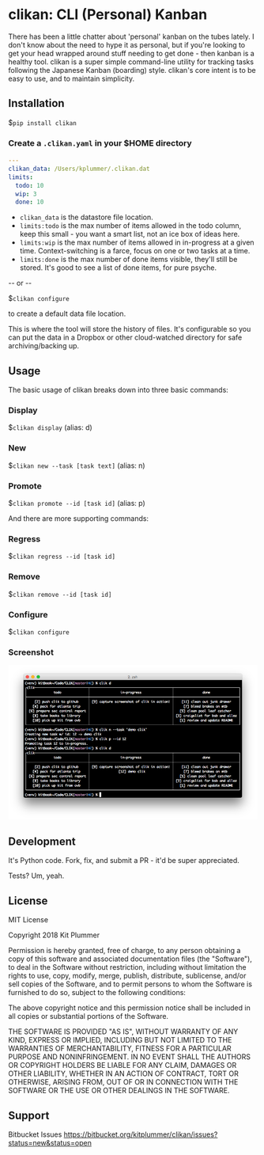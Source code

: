 # clikan: CLI (Personal) Kanban
There has been a little chatter about 'personal' kanban on the tubes lately.  I don't know about the need to hype it as personal, but if you're looking to get your head wrapped around stuff needing to get done - then kanban is a healthy tool.  clikan is a super simple command-line utility for tracking tasks following the Japanese Kanban (boarding) style.  clikan's core intent is to be easy to use, and to maintain simplicity.

## Installation

$`pip install clikan`

### Create a `.clikan.yaml` in your $HOME directory

```yaml
---
clikan_data: /Users/kplummer/.clikan.dat
limits:
  todo: 10
  wip: 3
  done: 10
```

* `clikan_data` is the datastore file location.
* `limits:todo` is the max number of items allowed in the todo column, keep this small - you want a smart list, not an ice box of ideas here.
* `limits:wip` is the max number of items allowed in in-progress at a given time.  Context-switching is a farce, focus on one or two tasks at a time.
* `limits:done` is the max number of done items visible, they'll still be stored.  It's good to see a list of done items, for pure psyche.

-- or --

$`clikan configure`

to create a default data file location.

This is where the tool will store the history of files.  It's configurable so you can put the data in a Dropbox or other cloud-watched directory for safe archiving/backing up.

## Usage
The basic usage of clikan breaks down into three basic commands:

### Display

$`clikan display` (alias: d)

### New

$`clikan new --task [task text]` (alias: n)

### Promote

$`clikan promote --id [task id]` (alias: p)

And there are more supporting commands:

### Regress

$`clikan regress --id [task id]`

### Remove

$`clikan remove --id [task id]`

### Configure

$`clikan configure`

### Screenshot

![Screenshot](screenshot.png)

## Development

It's Python code.  Fork, fix, and submit a PR - it'd be super appreciated.

Tests?  Um, yeah.

## License

MIT License

Copyright 2018 Kit Plummer

Permission is hereby granted, free of charge, to any person obtaining a copy of this software and associated documentation files (the "Software"), to deal in the Software without restriction, including without limitation the rights to use, copy, modify, merge, publish, distribute, sublicense, and/or sell copies of the Software, and to permit persons to whom the Software is furnished to do so, subject to the following conditions:

The above copyright notice and this permission notice shall be included in all copies or substantial portions of the Software.

THE SOFTWARE IS PROVIDED "AS IS", WITHOUT WARRANTY OF ANY KIND, EXPRESS OR IMPLIED, INCLUDING BUT NOT LIMITED TO THE WARRANTIES OF MERCHANTABILITY, FITNESS FOR A PARTICULAR PURPOSE AND NONINFRINGEMENT. IN NO EVENT SHALL THE AUTHORS OR COPYRIGHT HOLDERS BE LIABLE FOR ANY CLAIM, DAMAGES OR OTHER LIABILITY, WHETHER IN AN ACTION OF CONTRACT, TORT OR OTHERWISE, ARISING FROM, OUT OF OR IN CONNECTION WITH THE SOFTWARE OR THE USE OR OTHER DEALINGS IN THE SOFTWARE.

## Support

Bitbucket Issues
https://bitbucket.org/kitplummer/clikan/issues?status=new&status=open
